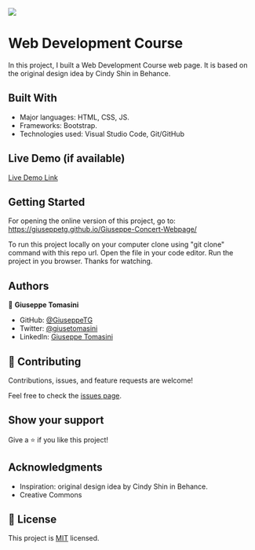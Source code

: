 ![](https://img.shields.io/badge/Microverse-blueviolet)

# Web Development Course

In this project, I built a Web Development Course web page. It is based on the original design idea by Cindy Shin in Behance.


## Built With

- Major languages: HTML, CSS, JS. 
- Frameworks: Bootstrap.
- Technologies used: Visual Studio Code, Git/GitHub

## Live Demo (if available)

[Live Demo Link](https://livedemo.com)


## Getting Started

For opening the online version of this project, go to: https://giuseppetg.github.io/Giuseppe-Concert-Webpage/

To run this project locally on your computer clone using "git clone" command with this repo url.
Open the file in your code editor. 
Run the project in you browser. 
Thanks for watching.


## Authors

👤 **Giuseppe Tomasini**

- GitHub: [@GiuseppeTG](https://github.com/GiuseppeTG)
- Twitter: [@giusetomasini](https://twitter.com/giusetomasini)
- LinkedIn: [Giuseppe Tomasini](https://www.linkedin.com/in/giuseppe-tomasini-67ba101a8/)


## 🤝 Contributing

Contributions, issues, and feature requests are welcome!

Feel free to check the [issues page](../../issues/).

## Show your support

Give a ⭐️ if you like this project!

## Acknowledgments

- Inspiration: original design idea by Cindy Shin in Behance.
- Creative Commons

## 📝 License

This project is [MIT](./MIT.md) licensed.
